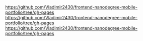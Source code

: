 https://github.com/Vladimir2430/frontend-nanodegree-mobile-portfolio/tree/gh-pages </br>
https://github.com/Vladimir2430/frontend-nanodegree-mobile-portfolio/tree/gh-pages </br>
https://github.com/Vladimir2430/frontend-nanodegree-mobile-portfolio/tree/gh-pages </br>
